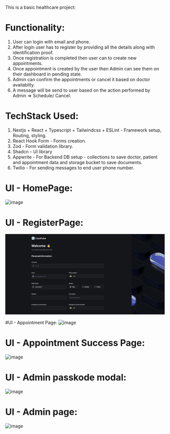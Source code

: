 This is a basic healthcare project:

# Functionality:

1. User can login with email and phone.
2. After login user has to register by providing all the details along with identification proof.
3. Once registration is completed then user can to create new appointments.
4. Once appointment is created by the user then Admin can see them on their dashboard in pending state.
5. Admin can confirm the appointments or cancel it based on doctor availablity.
6. A message will be send to user based on the action performed by Admin => Schedule/ Cancel.

# TechStack Used:

1. Nextjs + React + Typescript + Tailwindcss + ESLint - Framework setup, Routing, styling.
2. React Hook Form - Forms creation.
3. Zod - Form validation library.
4. Shadcn - UI library
5. Appwrite - For Backend DB setup - collections to save doctor, patient and appointment data and storage bucket to save documents.
6. Twilio - For sending messages to end user phone number.

# UI - HomePage:
![image](https://github.com/user-attachments/assets/e75ec6b3-8b24-4881-99e5-440cc9a45611)


# UI - RegisterPage:
![alt text](image.png)

#UI - Appointment Page:
![image](https://github.com/user-attachments/assets/df54be88-301c-444b-9e2a-727905816bd8)

# UI - Appointment Success Page:
![image](https://github.com/user-attachments/assets/a205ce48-6af3-438a-983b-8f6f1b46c5ae)

# UI - Admin passkode modal:
![image](https://github.com/user-attachments/assets/a22570cb-a74d-4da7-a998-ff66e19e9fc6)

# UI - Admin page:
![image](https://github.com/user-attachments/assets/7db5d245-f680-427f-a53e-64d4b34e4890)

